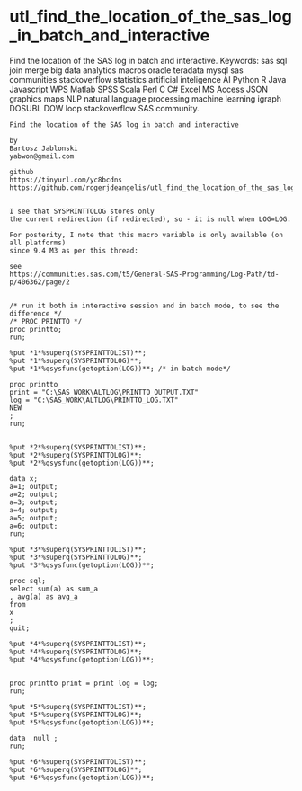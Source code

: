 # utl_find_the_location_of_the_sas_log_in_batch_and_interactive
Find the location of the SAS log in batch and interactive. Keywords: sas sql join merge big data analytics macros oracle teradata mysql sas communities stackoverflow statistics artificial inteligence AI Python R Java Javascript WPS Matlab SPSS Scala Perl C C# Excel MS Access JSON graphics maps NLP natural language processing machine learning igraph DOSUBL DOW loop stackoverflow SAS community.

    Find the location of the SAS log in batch and interactive

    by
    Bartosz Jablonski
    yabwon@gmail.com

    github
    https://tinyurl.com/yc8bcdns
    https://github.com/rogerjdeangelis/utl_find_the_location_of_the_sas_log_in_batch_and_interactive


    I see that SYSPRINTTOLOG stores only
    the current redirection (if redirected), so - it is null when LOG=LOG.

    For posterity, I note that this macro variable is only available (on all platforms)
    since 9.4 M3 as per this thread:

    see
    https://communities.sas.com/t5/General-SAS-Programming/Log-Path/td-p/406362/page/2


    /* run it both in interactive session and in batch mode, to see the difference */
    /* PROC PRINTTO */
    proc printto;
    run;

    %put *1*%superq(SYSPRINTTOLIST)**;
    %put *1*%superq(SYSPRINTTOLOG)**;
    %put *1*%qsysfunc(getoption(LOG))**; /* in batch mode*/

    proc printto
    print = "C:\SAS_WORK\ALTLOG\PRINTTO_OUTPUT.TXT"
    log = "C:\SAS_WORK\ALTLOG\PRINTTO_LOG.TXT"
    NEW
    ;
    run;


    %put *2*%superq(SYSPRINTTOLIST)**;
    %put *2*%superq(SYSPRINTTOLOG)**;
    %put *2*%qsysfunc(getoption(LOG))**;

    data x;
    a=1; output;
    a=2; output;
    a=3; output;
    a=4; output;
    a=5; output;
    a=6; output;
    run;

    %put *3*%superq(SYSPRINTTOLIST)**;
    %put *3*%superq(SYSPRINTTOLOG)**;
    %put *3*%qsysfunc(getoption(LOG))**;

    proc sql;
    select sum(a) as sum_a
    , avg(a) as avg_a
    from
    x
    ;
    quit;

    %put *4*%superq(SYSPRINTTOLIST)**;
    %put *4*%superq(SYSPRINTTOLOG)**;
    %put *4*%qsysfunc(getoption(LOG))**;


    proc printto print = print log = log;
    run;

    %put *5*%superq(SYSPRINTTOLIST)**;
    %put *5*%superq(SYSPRINTTOLOG)**;
    %put *5*%qsysfunc(getoption(LOG))**;

    data _null_;
    run;

    %put *6*%superq(SYSPRINTTOLIST)**;
    %put *6*%superq(SYSPRINTTOLOG)**;
    %put *6*%qsysfunc(getoption(LOG))**;

